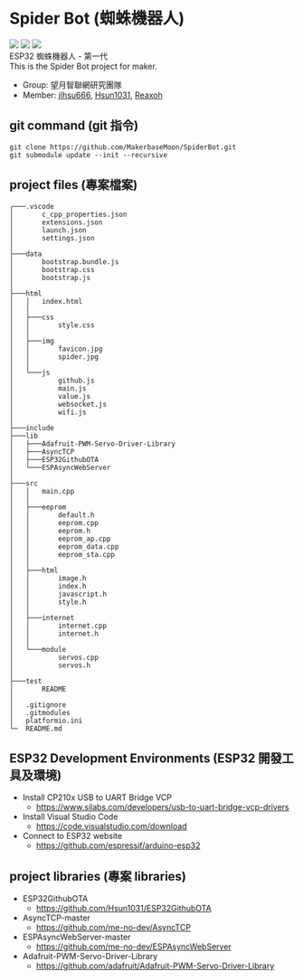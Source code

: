 # Spider Bot (蜘蛛機器人)
![](https://img.shields.io/badge/version-v0.2.0-blue) ![](https://img.shields.io/badge/platformIO%20core-6.1.5-orange) ![](https://img.shields.io/badge/Espressif%2032-5.1.1-green)<br>
ESP32 蜘蛛機器人 - 第一代 <br>
This is the Spider Bot project for maker. <br>

* Group: 望月智聯網研究團隊
* Member: [jlhsu666](https://github.com/jlhsu666), [Hsun1031](https://github.com/Hsun1031), [Reaxoh](https://github.com/Reaxoh)

## git command (git 指令)

```
git clone https://github.com/MakerbaseMoon/SpiderBot.git
git submodule update --init --recursive
``` 

## project files (專案檔案)

```
┌───.vscode
│       c_cpp_properties.json
│       extensions.json
│       launch.json
│       settings.json
│
├───data
│       bootstrap.bundle.js
│       bootstrap.css
│       bootstrap.js
│
├───html
│   │   index.html
│   │
│   ├───css
│   │       style.css
│   │
│   ├───img
│   │       favicon.jpg
│   │       spider.jpg
│   │
│   └───js
│           github.js
│           main.js
│           value.js
│           websocket.js
│           wifi.js
│
├───include
├───lib
│   ├───Adafruit-PWM-Servo-Driver-Library
│   ├───AsyncTCP
│   ├───ESP32GithubOTA
│   └───ESPAsyncWebServer
│
├───src
│   │   main.cpp
│   │
│   ├───eeprom
│   │       default.h
│   │       eeprom.cpp
│   │       eeprom.h
│   │       eeprom_ap.cpp
│   │       eeprom_data.cpp
│   │       eeprom_sta.cpp
│   │
│   ├───html
│   │       image.h
│   │       index.h
│   │       javascript.h
│   │       style.h
│   │
│   ├───internet
│   │       internet.cpp
│   │       internet.h
│   │
│   └───module
│           servos.cpp
│           servos.h
│
├───test
│       README
│
│   .gitignore
│   .gitmodules
│   platformio.ini
└─  README.md
```

## ESP32 Development Environments (ESP32 開發工具及環境)

* Install CP210x USB to UART Bridge VCP
  * <https://www.silabs.com/developers/usb-to-uart-bridge-vcp-drivers>
* Install Visual Studio Code
  * <https://code.visualstudio.com/download>
* Connect to ESP32 website
  * <https://github.com/espressif/arduino-esp32>

## project libraries (專案 libraries)
* ESP32GithubOTA
  * <https://github.com/Hsun1031/ESP32GithubOTA>
* AsyncTCP-master
  * <https://github.com/me-no-dev/AsyncTCP>
* ESPAsyncWebServer-master
  * <https://github.com/me-no-dev/ESPAsyncWebServer>
* Adafruit-PWM-Servo-Driver-Library
  * <https://github.com/adafruit/Adafruit-PWM-Servo-Driver-Library>
